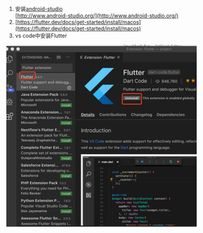 1. 安装[android-studio](http://www.android-studio.org/)  
   [http://www.android-studio.org/](http://www.android-studio.org/)
2. [https://flutter.dev/docs/get-started/install/macos](https://flutter.dev/docs/get-started/install/macos)
3. vs code中安装Flutter 

![](/assets/dd1.png)



